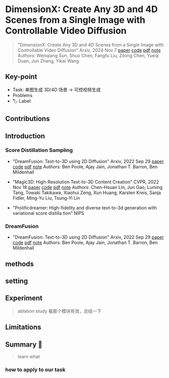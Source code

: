 # DimensionX: Create Any 3D and 4D Scenes from a Single Image with Controllable Video Diffusion

> "DimensionX: Create Any 3D and 4D Scenes from a Single Image with Controllable Video Diffusion" Arxiv, 2024 Nov 7
> [paper](http://arxiv.org/abs/2411.04928v1) [code](https://github.com/wenqsun/DimensionX) [pdf](./2024_11_Arxiv_DimensionX--Create-Any-3D-and-4D-Scenes-from-a-Single-Image-with-Controllable-Video-Diffusion.pdf) [note](./2024_11_Arxiv_DimensionX--Create-Any-3D-and-4D-Scenes-from-a-Single-Image-with-Controllable-Video-Diffusion_Note.md)
> Authors: Wenqiang Sun, Shuo Chen, Fangfu Liu, Zilong Chen, Yueqi Duan, Jun Zhang, Yikai Wang

## Key-point

- Task: 单图生成 3D/4D 场景 -> 可控视频生成
- Problems
- :label: Label:

## Contributions

## Introduction

### Score Distillation Sampling

- "DreamFusion: Text-to-3D using 2D Diffusion" Arxiv, 2022 Sep 29
  [paper](http://arxiv.org/abs/2209.14988v1) [code]() [pdf](./2022_09_Arxiv_DreamFusion--Text-to-3D-using-2D-Diffusion.pdf) [note](./2022_09_Arxiv_DreamFusion--Text-to-3D-using-2D-Diffusion_Note.md)
  Authors: Ben Poole, Ajay Jain, Jonathan T. Barron, Ben Mildenhall



- "Magic3D: High-Resolution Text-to-3D Content Creation" CVPR, 2022 Nov 18
  [paper](http://arxiv.org/abs/2211.10440v2) [code]() [pdf](./2022_11_CVPR_Magic3D--High-Resolution-Text-to-3D-Content-Creation.pdf) [note](./2022_11_CVPR_Magic3D--High-Resolution-Text-to-3D-Content-Creation_Note.md)
  Authors: Chen-Hsuan Lin, Jun Gao, Luming Tang, Towaki Takikawa, Xiaohui Zeng, Xun Huang, Karsten Kreis, Sanja Fidler, Ming-Yu Liu, Tsung-Yi Lin



- "Prolificdreamer: High-fidelity and diverse text-to-3d generation with variational score distilla tion" NIPS



### DreamFusion

- "DreamFusion: Text-to-3D using 2D Diffusion" Arxiv, 2022 Sep 29
  [paper](http://arxiv.org/abs/2209.14988v1) [code]() [pdf](./2022_09_Arxiv_DreamFusion--Text-to-3D-using-2D-Diffusion.pdf) [note](./2022_09_Arxiv_DreamFusion--Text-to-3D-using-2D-Diffusion_Note.md)
  Authors: Ben Poole, Ajay Jain, Jonathan T. Barron, Ben Mildenhall







## methods

## setting

## Experiment

> ablation study 看那个模块有效，总结一下

## Limitations

## Summary :star2:

> learn what

### how to apply to our task

